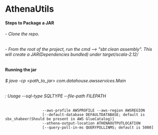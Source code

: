 # AthenaUtils


#### Steps to Package a JAR

###### - Clone the repo.
###### - From the root of the project, run the cmd --> "sbt clean assembly". This will create a JAR(Dependencies bundled) under target/scala-2.12/


#### Running the jar

###### $ java -cp <path_to_jar> com.datahouse.awsservices.Main <args>
###### <args>: Usage --sql-type SQLTYPE --file-path FILEPATH
                     --aws-profile AWSPROFILE --aws-region AWSREGION
                     [--default-database DEFAULTDATABASE; default is sbx_shabeer(Should be present in AWS GlueCatalog)]
                     --athena-output-location ATHENAOUTPUTLOCATION
                     [--query-poll-in-ms QUERYPOLLINMS; default is 5000]
